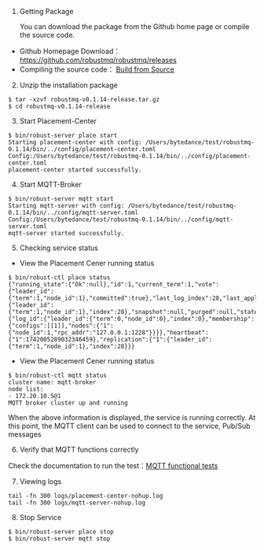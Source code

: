 1. Getting Package

   You can download the package from the Github home page or compile the source code.

- Github Homepage Download： https://github.com/robustmq/robustmq/releases
- Compiling the source code： [Build from Source](./Build.md)

2. Unzip the installation package

```shell
$ tar -xzvf robustmq-v0.1.14-release.tar.gz
$ cd robustmq-v0.1.14-release
```

3. Start Placement-Center

```shell
$ bin/robust-server place start
Starting placement-center with config: /Users/bytedance/test/robustmq-0.1.14/bin/../config/placement-center.toml
Config:/Users/bytedance/test/robustmq-0.1.14/bin/../config/placement-center.toml
placement-center started successfully.
```

4. Start MQTT-Broker

```shell
$ bin/robust-server mqtt start
Starting mqtt-server with config: /Users/bytedance/test/robustmq-0.1.14/bin/../config/mqtt-server.toml
Config:/Users/bytedance/test/robustmq-0.1.14/bin/../config/mqtt-server.toml
mqtt-server started successfully.
```

5. Checking service status

- View the Placement Cener running status

```shell
$ bin/robust-ctl place status
{"running_state":{"Ok":null},"id":1,"current_term":1,"vote":{"leader_id":{"term":1,"node_id":1},"committed":true},"last_log_index":28,"last_applied":{"leader_id":{"term":1,"node_id":1},"index":28},"snapshot":null,"purged":null,"state":"Leader","current_leader":1,"millis_since_quorum_ack":0,"last_quorum_acked":1742005289409447084,"membership_config":{"log_id":{"leader_id":{"term":0,"node_id":0},"index":0},"membership":{"configs":[[1]],"nodes":{"1":{"node_id":1,"rpc_addr":"127.0.0.1:1228"}}}},"heartbeat":{"1":1742005289032346459},"replication":{"1":{"leader_id":{"term":1,"node_id":1},"index":28}}}
```

- View the Placement Cener running status

```shell
$ bin/robust-ctl mqtt status
cluster name: mqtt-broker
node list:
- 172.20.10.5@1
MQTT broker cluster up and running
```

When the above information is displayed, the service is running correctly. At this point, the MQTT client can be used to connect to the service, Pub/Sub messages

6. Verify that MQTT functions correctly

Check the documentation to run the test：[MQTT functional tests](./MQTT-test.md)

7. Viewing logs

```shell
tail -fn 300 logs/placement-center-nohup.log
tail -fn 300 logs/mqtt-server-nohup.log
```

8. Stop Service

```shell
$ bin/robust-server place stop
$ bin/robust-server mqtt stop
```
